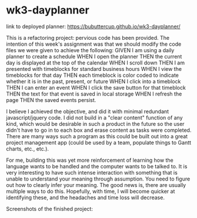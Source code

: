 # wk3-dayplanner

link to deployed planner: https://bubuttercup.github.io/wk3-dayplanner/

This is a refactoring project: pervious code has been provided. The intention of this week's assignment was that we should modify the code files we were given to achieve the following: 
GIVEN I am using a daily planner to create a schedule
WHEN I open the planner
THEN the current day is displayed at the top of the calendar
WHEN I scroll down
THEN I am presented with timeblocks for standard business hours
WHEN I view the timeblocks for that day
THEN each timeblock is color coded to indicate whether it is in the past, present, or future
WHEN I click into a timeblock
THEN I can enter an event
WHEN I click the save button for that timeblock
THEN the text for that event is saved in local storage
WHEN I refresh the page
THEN the saved events persist.

I believe I achieved the objective, and did it with minimal redundant javascript/jquery code. I did not build in a "clear content" function of any kind, which would be desirable in such a product in the future so the user didn't have to go in to each box and erase content as tasks were completed. There are many ways such a program as this could be built out into a great project management app (could be used by a team, populate things to Gantt charts, etc., etc.).

For me, building this was yet more reinforcement of learning how the language wants to be handled and the computer wants to be talked to. It is very interesting to have such intense interaction with something that is unable to understand your meaning through assumption. You need to figure out how to clearly infer your meaning. The good news is, there are usually multiple ways to do this. Hopefully, with time, I will become quicker at identifying these, and the headaches and time loss will decrease.

Screenshots of the finished project:


